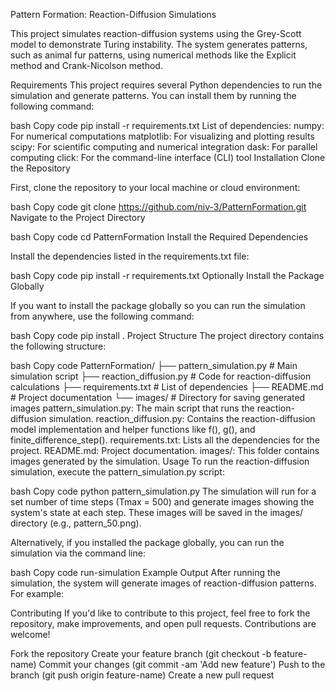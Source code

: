 Pattern Formation: Reaction-Diffusion Simulations

This project simulates reaction-diffusion systems using the Grey-Scott model to demonstrate Turing instability. The system generates patterns, such as animal fur patterns, using numerical methods like the Explicit method and Crank-Nicolson method.

Requirements
This project requires several Python dependencies to run the simulation and generate patterns. You can install them by running the following command:

bash
Copy code
pip install -r requirements.txt
List of dependencies:
numpy: For numerical computations
matplotlib: For visualizing and plotting results
scipy: For scientific computing and numerical integration
dask: For parallel computing
click: For the command-line interface (CLI) tool
Installation
Clone the Repository

First, clone the repository to your local machine or cloud environment:

bash
Copy code
git clone https://github.com/niv-3/PatternFormation.git
Navigate to the Project Directory

bash
Copy code
cd PatternFormation
Install the Required Dependencies

Install the dependencies listed in the requirements.txt file:

bash
Copy code
pip install -r requirements.txt
Optionally Install the Package Globally

If you want to install the package globally so you can run the simulation from anywhere, use the following command:

bash
Copy code
pip install .
Project Structure
The project directory contains the following structure:

bash
Copy code
PatternFormation/
├── pattern_simulation.py       # Main simulation script
├── reaction_diffusion.py       # Code for reaction-diffusion calculations
├── requirements.txt            # List of dependencies
├── README.md                   # Project documentation
└── images/                     # Directory for saving generated images
pattern_simulation.py: The main script that runs the reaction-diffusion simulation.
reaction_diffusion.py: Contains the reaction-diffusion model implementation and helper functions like f(), g(), and finite_difference_step().
requirements.txt: Lists all the dependencies for the project.
README.md: Project documentation.
images/: This folder contains images generated by the simulation.
Usage
To run the reaction-diffusion simulation, execute the pattern_simulation.py script:

bash
Copy code
python pattern_simulation.py
The simulation will run for a set number of time steps (Tmax = 500) and generate images showing the system's state at each step. These images will be saved in the images/ directory (e.g., pattern_50.png).

Alternatively, if you installed the package globally, you can run the simulation via the command line:

bash
Copy code
run-simulation
Example Output
After running the simulation, the system will generate images of reaction-diffusion patterns. For example:


Contributing
If you'd like to contribute to this project, feel free to fork the repository, make improvements, and open pull requests. Contributions are welcome!

Fork the repository
Create your feature branch (git checkout -b feature-name)
Commit your changes (git commit -am 'Add new feature')
Push to the branch (git push origin feature-name)
Create a new pull request
